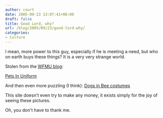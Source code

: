 ```yaml
---
author: court
date: 2005-09-23 13:07:41+00:00
draft: false
title: Good Lord, why?
url: /blog/2005/09/23/good-lord-why/
categories:
- Culture
---
```


I mean, more power to this guy, especially if he is meeting a need, but who on earth buys these things?  It is a very very strange world.

Stolen from the [WFMU blog](http://blog.wfmu.org/freeform/):

[Pets In Uniform](http://www.petsinuniform.com/)

And then even more puzzling (I think):  [Dogs in Bee costumes](http://beedogs.com/index.htm)

This site doesn't even try to make any money, it exists simply for the joy of seeing these pictures.  

Oh, you don't have to thank me.

